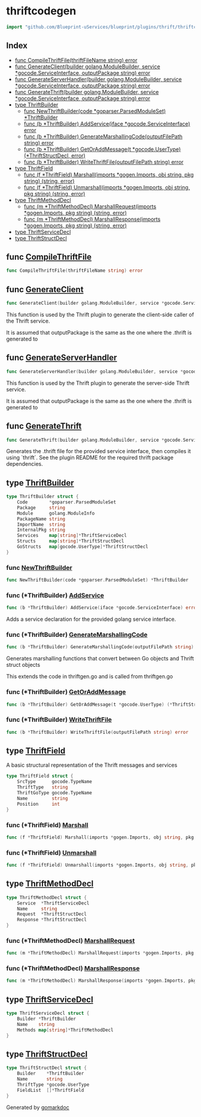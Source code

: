 <!-- Code generated by gomarkdoc. DO NOT EDIT -->

# thriftcodegen

```go
import "github.com/Blueprint-uServices/blueprint/plugins/thrift/thriftcodegen"
```

## Index

- [func CompileThriftFile\(thriftFileName string\) error](<#CompileThriftFile>)
- [func GenerateClient\(builder golang.ModuleBuilder, service \*gocode.ServiceInterface, outputPackage string\) error](<#GenerateClient>)
- [func GenerateServerHandler\(builder golang.ModuleBuilder, service \*gocode.ServiceInterface, outputPackage string\) error](<#GenerateServerHandler>)
- [func GenerateThrift\(builder golang.ModuleBuilder, service \*gocode.ServiceInterface, outputPackage string\) error](<#GenerateThrift>)
- [type ThriftBuilder](<#ThriftBuilder>)
  - [func NewThriftBuilder\(code \*goparser.ParsedModuleSet\) \*ThriftBuilder](<#NewThriftBuilder>)
  - [func \(b \*ThriftBuilder\) AddService\(iface \*gocode.ServiceInterface\) error](<#ThriftBuilder.AddService>)
  - [func \(b \*ThriftBuilder\) GenerateMarshallingCode\(outputFilePath string\) error](<#ThriftBuilder.GenerateMarshallingCode>)
  - [func \(b \*ThriftBuilder\) GetOrAddMessage\(t \*gocode.UserType\) \(\*ThriftStructDecl, error\)](<#ThriftBuilder.GetOrAddMessage>)
  - [func \(b \*ThriftBuilder\) WriteThriftFile\(outputFilePath string\) error](<#ThriftBuilder.WriteThriftFile>)
- [type ThriftField](<#ThriftField>)
  - [func \(f \*ThriftField\) Marshall\(imports \*gogen.Imports, obj string, pkg string\) \(string, error\)](<#ThriftField.Marshall>)
  - [func \(f \*ThriftField\) Unmarshall\(imports \*gogen.Imports, obj string, pkg string\) \(string, error\)](<#ThriftField.Unmarshall>)
- [type ThriftMethodDecl](<#ThriftMethodDecl>)
  - [func \(m \*ThriftMethodDecl\) MarshallRequest\(imports \*gogen.Imports, pkg string\) \(string, error\)](<#ThriftMethodDecl.MarshallRequest>)
  - [func \(m \*ThriftMethodDecl\) MarshallResponse\(imports \*gogen.Imports, pkg string\) \(string, error\)](<#ThriftMethodDecl.MarshallResponse>)
- [type ThriftServiceDecl](<#ThriftServiceDecl>)
- [type ThriftStructDecl](<#ThriftStructDecl>)


<a name="CompileThriftFile"></a>
## func [CompileThriftFile](<https://gitlab.mpi-sws.org/cld/blueprint2/blueprint/blob/main/plugins/thrift/thriftcodegen/thriftgen.go#L78>)

```go
func CompileThriftFile(thriftFileName string) error
```



<a name="GenerateClient"></a>
## func [GenerateClient](<https://gitlab.mpi-sws.org/cld/blueprint2/blueprint/blob/main/plugins/thrift/thriftcodegen/clientgen.go#L17>)

```go
func GenerateClient(builder golang.ModuleBuilder, service *gocode.ServiceInterface, outputPackage string) error
```

This function is used by the Thrift plugin to generate the client\-side caller of the Thrift service.

It is assumed that outputPackage is the same as the one where the .thrift is generated to

<a name="GenerateServerHandler"></a>
## func [GenerateServerHandler](<https://gitlab.mpi-sws.org/cld/blueprint2/blueprint/blob/main/plugins/thrift/thriftcodegen/servergen.go#L17>)

```go
func GenerateServerHandler(builder golang.ModuleBuilder, service *gocode.ServiceInterface, outputPackage string) error
```

This function is used by the Thrift plugin to generate the server\-side Thrift service.

It is assumed that outputPackage is the same as the one where the .thrift is generated to

<a name="GenerateThrift"></a>
## func [GenerateThrift](<https://gitlab.mpi-sws.org/cld/blueprint2/blueprint/blob/main/plugins/thrift/thriftcodegen/thriftgen.go#L20>)

```go
func GenerateThrift(builder golang.ModuleBuilder, service *gocode.ServiceInterface, outputPackage string) error
```

Generates the .thrift file for the provided service interface, then compiles it using \`thrift\`. See the plugin README for the required thrift package dependencies.

<a name="ThriftBuilder"></a>
## type [ThriftBuilder](<https://gitlab.mpi-sws.org/cld/blueprint2/blueprint/blob/main/plugins/thrift/thriftcodegen/thriftgen.go#L124-L134>)



```go
type ThriftBuilder struct {
    Code        *goparser.ParsedModuleSet
    Package     string
    Module      golang.ModuleInfo
    PackageName string
    ImportName  string
    InternalPkg string
    Services    map[string]*ThriftServiceDecl
    Structs     map[string]*ThriftStructDecl
    GoStructs   map[gocode.UserType]*ThriftStructDecl
}
```

<a name="NewThriftBuilder"></a>
### func [NewThriftBuilder](<https://gitlab.mpi-sws.org/cld/blueprint2/blueprint/blob/main/plugins/thrift/thriftcodegen/thriftgen.go#L136>)

```go
func NewThriftBuilder(code *goparser.ParsedModuleSet) *ThriftBuilder
```



<a name="ThriftBuilder.AddService"></a>
### func \(\*ThriftBuilder\) [AddService](<https://gitlab.mpi-sws.org/cld/blueprint2/blueprint/blob/main/plugins/thrift/thriftcodegen/thriftgen.go#L220>)

```go
func (b *ThriftBuilder) AddService(iface *gocode.ServiceInterface) error
```

Adds a service declaration for the provided golang service interface.

<a name="ThriftBuilder.GenerateMarshallingCode"></a>
### func \(\*ThriftBuilder\) [GenerateMarshallingCode](<https://gitlab.mpi-sws.org/cld/blueprint2/blueprint/blob/main/plugins/thrift/thriftcodegen/marshallgen.go#L20>)

```go
func (b *ThriftBuilder) GenerateMarshallingCode(outputFilePath string) error
```

Generates marshalling functions that convert between Go objects and Thrift struct objects

This extends the code in thriftgen.go and is called from thriftgen.go

<a name="ThriftBuilder.GetOrAddMessage"></a>
### func \(\*ThriftBuilder\) [GetOrAddMessage](<https://gitlab.mpi-sws.org/cld/blueprint2/blueprint/blob/main/plugins/thrift/thriftcodegen/thriftgen.go#L240>)

```go
func (b *ThriftBuilder) GetOrAddMessage(t *gocode.UserType) (*ThriftStructDecl, error)
```



<a name="ThriftBuilder.WriteThriftFile"></a>
### func \(\*ThriftBuilder\) [WriteThriftFile](<https://gitlab.mpi-sws.org/cld/blueprint2/blueprint/blob/main/plugins/thrift/thriftcodegen/thriftgen.go#L163>)

```go
func (b *ThriftBuilder) WriteThriftFile(outputFilePath string) error
```



<a name="ThriftField"></a>
## type [ThriftField](<https://gitlab.mpi-sws.org/cld/blueprint2/blueprint/blob/main/plugins/thrift/thriftcodegen/thriftgen.go#L96-L102>)

A basic structural representation of the Thrift messages and services

```go
type ThriftField struct {
    SrcType      gocode.TypeName
    ThriftType   string
    ThriftGoType gocode.TypeName
    Name         string
    Position     int
}
```

<a name="ThriftField.Marshall"></a>
### func \(\*ThriftField\) [Marshall](<https://gitlab.mpi-sws.org/cld/blueprint2/blueprint/blob/main/plugins/thrift/thriftcodegen/marshallgen.go#L127>)

```go
func (f *ThriftField) Marshall(imports *gogen.Imports, obj string, pkg string) (string, error)
```



<a name="ThriftField.Unmarshall"></a>
### func \(\*ThriftField\) [Unmarshall](<https://gitlab.mpi-sws.org/cld/blueprint2/blueprint/blob/main/plugins/thrift/thriftcodegen/marshallgen.go#L182>)

```go
func (f *ThriftField) Unmarshall(imports *gogen.Imports, obj string, pkg string) (string, error)
```



<a name="ThriftMethodDecl"></a>
## type [ThriftMethodDecl](<https://gitlab.mpi-sws.org/cld/blueprint2/blueprint/blob/main/plugins/thrift/thriftcodegen/thriftgen.go#L111-L116>)



```go
type ThriftMethodDecl struct {
    Service  *ThriftServiceDecl
    Name     string
    Request  *ThriftStructDecl
    Response *ThriftStructDecl
}
```

<a name="ThriftMethodDecl.MarshallRequest"></a>
### func \(\*ThriftMethodDecl\) [MarshallRequest](<https://gitlab.mpi-sws.org/cld/blueprint2/blueprint/blob/main/plugins/thrift/thriftcodegen/marshallgen.go#L103>)

```go
func (m *ThriftMethodDecl) MarshallRequest(imports *gogen.Imports, pkg string) (string, error)
```



<a name="ThriftMethodDecl.MarshallResponse"></a>
### func \(\*ThriftMethodDecl\) [MarshallResponse](<https://gitlab.mpi-sws.org/cld/blueprint2/blueprint/blob/main/plugins/thrift/thriftcodegen/marshallgen.go#L115>)

```go
func (m *ThriftMethodDecl) MarshallResponse(imports *gogen.Imports, pkg string) (string, error)
```



<a name="ThriftServiceDecl"></a>
## type [ThriftServiceDecl](<https://gitlab.mpi-sws.org/cld/blueprint2/blueprint/blob/main/plugins/thrift/thriftcodegen/thriftgen.go#L118-L122>)



```go
type ThriftServiceDecl struct {
    Builder *ThriftBuilder
    Name    string
    Methods map[string]*ThriftMethodDecl
}
```

<a name="ThriftStructDecl"></a>
## type [ThriftStructDecl](<https://gitlab.mpi-sws.org/cld/blueprint2/blueprint/blob/main/plugins/thrift/thriftcodegen/thriftgen.go#L104-L109>)



```go
type ThriftStructDecl struct {
    Builder    *ThriftBuilder
    Name       string
    ThriftType *gocode.UserType
    FieldList  []*ThriftField
}
```

Generated by [gomarkdoc](<https://github.com/princjef/gomarkdoc>)
